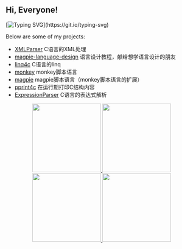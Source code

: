 ## Hi, Everyone!
[![Typing SVG](https://readme-typing-svg.demolab.com?font=Fira+Code&pause=1000&width=435&lines=Hi%2C+Everyone!;I'm+Huanghaifeng.;You+can+call+me+Mike.;I+love+programming!)](https://git.io/typing-svg)

Below are some of my projects:
- [XMLParser](https://github.com/haifenghuang/XMLParser) C语言的XML处理
- [magpie-language-design](https://github.com/haifenghuang/magpie-language-design) 语言设计教程，献给想学语言设计的朋友
- [linq4c](https://github.com/haifenghuang/linq4c) C语言的linq
- [monkey](https://github.com/haifenghuang/monkey) monkey脚本语言
- [magpie](https://github.com/haifenghuang/magpie) magpie脚本语言（monkey脚本语言的扩展）
- [pprint4c](https://github.com/haifenghuang/pprint4c) 在运行期打印C结构内容
- [ExpressionParser](https://github.com/haifenghuang/ExpressionParser) C语言的表达式解析


<p align="center">
<a href="https://github.com/haifenghuang">
  <img height="180em" src="https://github-readme-stats-eight-theta.vercel.app/api?username=haifenghuang&show_icons=true&theme=gruvbox&include_all_commits=true&count_private=false"/>
  <img height="180em" src="https://github-readme-stats-eight-theta.vercel.app/api/top-langs/?username=haifenghuang&layout=compact&langs_count=8&theme=gruvbox"/>
  <img height="180em" src="http://github-profile-summary-cards.vercel.app/api/cards/repos-per-language?username=haifenghuang&theme=gruvbox"/>
  <img height="180em" src="https://github-readme-stats.vercel.app/api/top-langs/?username=haifenghuang&theme=gruvbox" />
</a>
</p>
